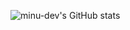 ![minu-dev's GitHub stats](https://github-readme-stats.vercel.app/api?username=minu-dev&show_icons=true&theme=dark)   
